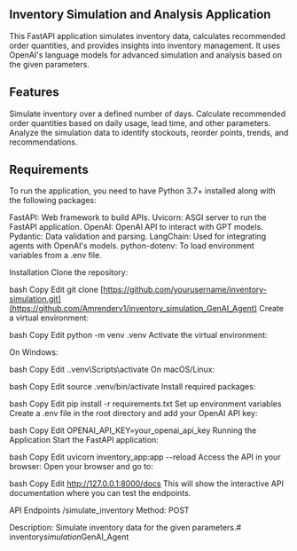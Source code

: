 ## Inventory Simulation and Analysis Application
This FastAPI application simulates inventory data, calculates recommended order quantities, and provides insights into inventory management. 
It uses OpenAI's language models for advanced simulation and analysis based on the given parameters.



## Features
Simulate inventory over a defined number of days.
Calculate recommended order quantities based on daily usage, lead time, and other parameters.
Analyze the simulation data to identify stockouts, reorder points, trends, and recommendations.



## Requirements
To run the application, you need to have Python 3.7+ installed along with the following packages:

FastAPI: Web framework to build APIs.
Uvicorn: ASGI server to run the FastAPI application.
OpenAI: OpenAI API to interact with GPT models.
Pydantic: Data validation and parsing.
LangChain: Used for integrating agents with OpenAI's models.
python-dotenv: To load environment variables from a .env file.



Installation
Clone the repository:

bash
Copy
Edit
git clone [https://github.com/yourusername/inventory-simulation.git](https://github.com/Amrenderv1/inventory_simulation_GenAI_Agent)
Create a virtual environment:

bash
Copy
Edit
python -m venv .venv
Activate the virtual environment:

On Windows:

bash
Copy
Edit
.\.venv\Scripts\activate
On macOS/Linux:

bash
Copy
Edit
source .venv/bin/activate
Install required packages:

bash
Copy
Edit
pip install -r requirements.txt
Set up environment variables
Create a .env file in the root directory and add your OpenAI API key:

bash
Copy
Edit
OPENAI_API_KEY=your_openai_api_key
Running the Application
Start the FastAPI application:

bash
Copy
Edit
uvicorn inventory_app:app --reload
Access the API in your browser:
Open your browser and go to:

bash
Copy
Edit
http://127.0.0.1:8000/docs
This will show the interactive API documentation where you can test the endpoints.

API Endpoints
/simulate_inventory
Method: POST

Description: Simulate inventory data for the given parameters.#   i n v e n t o r y _ s i m u l a t i o n _ G e n A I _ A g e n t 
 
 
